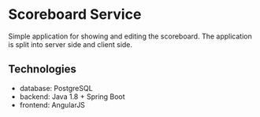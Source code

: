 # Scoreboard Service
Simple application for showing and editing the scoreboard. The application is split into server side and client side.

## Technologies
* database: PostgreSQL
* backend: Java 1.8 + Spring Boot
* frontend: AngularJS
